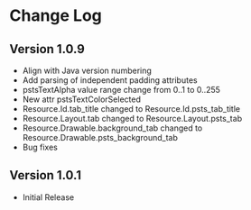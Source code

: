 Change Log
==========

Version 1.0.9
-------------
* Align with Java version numbering
* Add parsing of independent padding attributes
* pstsTextAlpha value range change from 0..1 to 0..255
* New attr pstsTextColorSelected
* Resource.Id.tab_title changed to Resource.Id.psts_tab_title
* Resource.Layout.tab changed to Resource.Layout.psts_tab
* Resource.Drawable.background_tab changed to Resource.Drawable.psts_background_tab
* Bug fixes


Version 1.0.1
-------------
* Initial Release